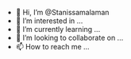- 👋 Hi, I’m @Stanissamalaman
- 👀 I’m interested in ...
- 🌱 I’m currently learning ...
- 💞️ I’m looking to collaborate on ...
- 📫 How to reach me ...

<!---
Stanissamalaman/Stanissamalaman is a ✨ special ✨ repository because its `README.md` (this file) appears on your GitHub profile.
You can click the Preview link to take a look at your changes.
--->
